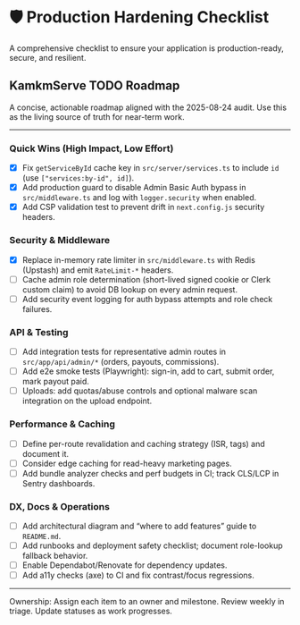 # 🛡️ Production Hardening Checklist

A comprehensive checklist to ensure your application is production-ready, secure, and resilient.


## KamkmServe TODO Roadmap

A concise, actionable roadmap aligned with the 2025-08-24 audit. Use this as the living source of truth for near-term work.

---

### Quick Wins (High Impact, Low Effort)
- [x] Fix `getServiceById` cache key in `src/server/services.ts` to include `id` (use `["services:by-id", id]`).
- [x] Add production guard to disable Admin Basic Auth bypass in `src/middleware.ts` and log with `logger.security` when enabled.
- [x] Add CSP validation test to prevent drift in `next.config.js` security headers.

### Security & Middleware
- [x] Replace in-memory rate limiter in `src/middleware.ts` with Redis (Upstash) and emit `RateLimit-*` headers.
- [ ] Cache admin role determination (short-lived signed cookie or Clerk custom claim) to avoid DB lookup on every admin request.
- [ ] Add security event logging for auth bypass attempts and role check failures.

### API & Testing
- [ ] Add integration tests for representative admin routes in `src/app/api/admin/*` (orders, payouts, commissions).
- [ ] Add e2e smoke tests (Playwright): sign-in, add to cart, submit order, mark payout paid.
- [ ] Uploads: add quotas/abuse controls and optional malware scan integration on the upload endpoint.

### Performance & Caching
- [ ] Define per-route revalidation and caching strategy (ISR, tags) and document it.
- [ ] Consider edge caching for read-heavy marketing pages.
- [ ] Add bundle analyzer checks and perf budgets in CI; track CLS/LCP in Sentry dashboards.

### DX, Docs & Operations
- [ ] Add architectural diagram and “where to add features” guide to `README.md`.
- [ ] Add runbooks and deployment safety checklist; document role-lookup fallback behavior.
- [ ] Enable Dependabot/Renovate for dependency updates.
- [ ] Add a11y checks (axe) to CI and fix contrast/focus regressions.

---

Ownership: Assign each item to an owner and milestone. Review weekly in triage. Update statuses as work progresses.
